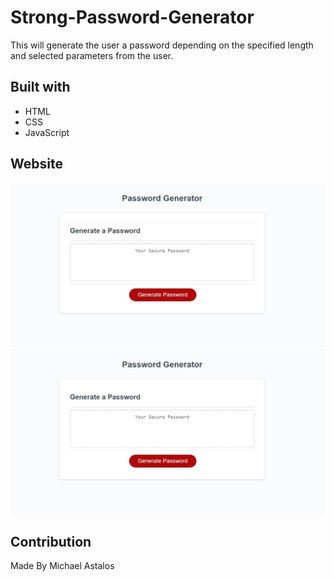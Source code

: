 # Strong-Password-Generator
This will generate the user a password  depending on the specified length and selected parameters from the user. 

## Built with
* HTML
* CSS
* JavaScript

## Website
 ![](assets/images/website-part1.jpg)
 ![](assets/images/website-part1.jpg)

 ## Contribution
 Made By Michael Astalos 